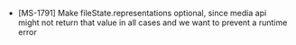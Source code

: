 - [MS-1791] Make fileState.representations optional, since media api might not return that value in all cases and we want to prevent a runtime error